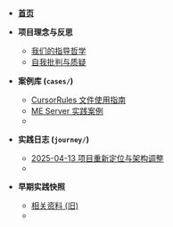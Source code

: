 * [**首页**](/README.md)

* **项目理念与反思**
    *   [我们的指导哲学](PROJECT_EVOLUTION.md)
    *   [自我批判与质疑](SELF_CRITIQUE.md)

* **案例库 (`cases/`)**
    *   [CursorRules 文件使用指南](cases/cursorrules_guide.md)
    *   [ME Server 实践案例](cases/me_server_showcase.md)
    *   <!-- 未来在此处添加更多案例链接 -->

* **实践日志 (`journey/`)**
    *   [2025-04-13 项目重新定位与架构调整](journey/2025-04-13-项目重新定位与架构调整.md)
    *   <!-- 未来在此处添加更多日志链接 -->

* **早期实践快照**
    *   [相关资料 (旧)](materials.md)
    *   <!-- 根据需要调整或移除 -->
